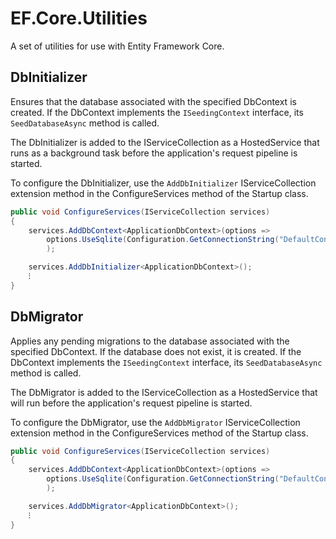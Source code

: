 ﻿# EF.Core.Utilities

A set of utilities for use with Entity Framework Core.

## DbInitializer

Ensures that the database associated with the specified DbContext is created.
If the DbContext implements the `ISeedingContext` interface, its `SeedDatabaseAsync` method is called.

The DbInitializer is added to the IServiceCollection as a HostedService that runs as a background task 
before the application's request pipeline is started.

To configure the DbInitializer, use the `AddDbInitializer` IServiceCollection extension method in the 
ConfigureServices method of the Startup class.

```csharp
public void ConfigureServices(IServiceCollection services)
{
    services.AddDbContext<ApplicationDbContext>(options =>
        options.UseSqlite(Configuration.GetConnectionString("DefaultConnection"))
        );

    services.AddDbInitializer<ApplicationDbContext>();
    ⁝
}
```

## DbMigrator

Applies any pending migrations to the database associated with the specified DbContext.
If the database does not exist, it is created.
If the DbContext implements the `ISeedingContext` interface, its `SeedDatabaseAsync` method is called.

The DbMigrator is added to the IServiceCollection as a HostedService that will run before the application's 
request pipeline is started.

To configure the DbMigrator, use the `AddDbMigrator` IServiceCollection extension method in the 
ConfigureServices method of the Startup class.

```csharp
public void ConfigureServices(IServiceCollection services)
{
    services.AddDbContext<ApplicationDbContext>(options =>
        options.UseSqlite(Configuration.GetConnectionString("DefaultConnection"))
        );

    services.AddDbMigrator<ApplicationDbContext>();
    ⁝
}
```